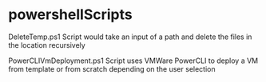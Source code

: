 # powershellScripts

DeleteTemp.ps1 Script would take an input of a path and delete the files in the location recursively

PowerCLIVmDeployment.ps1 Script uses VMWare PowerCLI to deploy a VM from template or from scratch depending on the user selection
